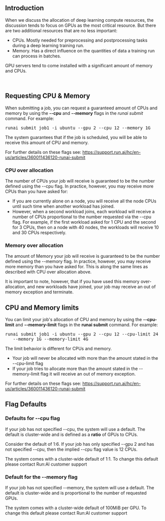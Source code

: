 ## Introduction

When we discuss the allocation of deep learning compute resources, the discussion tends to focus on GPUs as the most critical resource. But there are two additional resources that are no less important:

*   CPUs. Mostly needed for preprocessing and postprocessing tasks during a deep learning training run.
*   Memory. Has a direct influence on the quantities of data a training run can process in batches.

GPU servers tend to come installed with a significant amount of memory and CPUs.&nbsp;

&nbsp;

## Requesting CPU &amp; Memory

When submitting a job, you can request a guaranteed amount of CPUs and memory by using the __--cpu__ and __--memory__ flags in the _runai submit_ command. For example:

<pre>runai submit job1 -i ubuntu --gpu 2 --cpu 12 --memory 1G</pre>

The system guarantees that if the job is scheduled, you will be able to receive this amount of CPU and memory.

For further details on these flags see:&nbsp;<https://support.run.ai/hc/en-us/articles/360011436120-runai-submit>

### CPU over allocation

The number of CPUs your job will receive is guaranteed to be&nbsp;the number defined using the --cpu flag. In practice, however, you may receive <span class="wysiwyg-underline">more CPUs than you have asked</span> for:

*   If you are currently alone on a node, you will receive all the node CPUs until such time when another workload has joined.
*   However, when a second workload joins, each workload will receive a number of CPUs <span class="wysiwyg-underline">proportional</span> to the number requested via the --cpu flag. For example, if the first workload asked for 1 CPU and the second for 3 CPUs, then on a node with 40 nodes, the workloads will receive 10 and 30 CPUs respectively.

### Memory over allocation

The amount of Memory your job will receive is guaranteed to be&nbsp;the number defined using the --memory flag. In practice, however, you may receive <span class="wysiwyg-underline">more memory than you have asked</span> for. This is along the same lines as described with CPU over allocation above.&nbsp;

It is important to note, however, that if you have used this memory over-allocation, and new workloads have joined, your job may receive an out of memory exception and terminate.

## CPU and Memory limits

You can limit your job's allocation of CPU and memory by using&nbsp;the __--cpu-limit__ and __--memory-limit__ flags in the __runai submit__ command. For example:

<pre>runai submit job1 -i ubuntu --gpu 2 --cpu 12 --cpu-limit 24 \<br/>   --memory 1G --memory-limit 4G</pre>

<span style="font-family: -apple-system, BlinkMacSystemFont, 'Segoe UI', Helvetica, Arial, sans-serif;">The limit behavior is different for CPUs and memory.</span>

*   Your job will never be allocated with more than the amount stated in the --cpu-limit flag
*   If your job tries to allocate more than the amount stated in the --memory-limit flag it will receive an out of memory exception.&nbsp;&nbsp;

<span style="font-family: -apple-system, BlinkMacSystemFont, 'Segoe UI', Helvetica, Arial, sans-serif;">For further details on these flags see:&nbsp;</span><a href="https://support.run.ai/hc/en-us/articles/360011436120-runai-submit" style="background-color: #ffffff; font-family: -apple-system, BlinkMacSystemFont, 'Segoe UI', Helvetica, Arial, sans-serif;">https://support.run.ai/hc/en-us/articles/360011436120-runai-submit</a>

## Flag Defaults

### Defaults for --cpu flag

If your job has not specified --cpu, the system will use a default. The default is cluster-wide and is defined as a&nbsp;__ratio__ of GPUs to CPUs.

Consider the default of 1:6. If your job has only specified --gpu 2 and has not specified --cpu, then the implied --cpu flag value is 12 CPUs.&nbsp;

The system comes with a cluster-wide default <span class="wysiwyg-color-black">of 1:1.</span><span class="wysiwyg-color-black">&nbsp;To change this default please contact Run:AI customer support</span>

### <span style="font-family: -apple-system, BlinkMacSystemFont, 'Segoe UI', Helvetica, Arial, sans-serif;">Default for the --memory flag</span>

<span class="wysiwyg-color-black" style="font-family: -apple-system, BlinkMacSystemFont, 'Segoe UI', Helvetica, Arial, sans-serif;">If your job has not specified --memory, the system will use a default. The default is cluster-wide and is proportional to the number of requested GPUs.</span>

<span class="wysiwyg-color-black" style="font-family: -apple-system, BlinkMacSystemFont, 'Segoe UI', Helvetica, Arial, sans-serif;">The system comes with a cluster-wide default </span><span class="wysiwyg-color-black"><span style="font-family: -apple-system, BlinkMacSystemFont, 'Segoe UI', Helvetica, Arial, sans-serif;">of </span><span style="font-family: -apple-system, BlinkMacSystemFont, 'Segoe UI', Helvetica, Arial, sans-serif;">100MiB per GPU.</span></span><span class="wysiwyg-color-black" style="font-family: -apple-system, BlinkMacSystemFont, 'Segoe UI', Helvetica, Arial, sans-serif;"><span class="wysiwyg-color-black"> To change this default please contact Run:AI customer support</span></span>

&nbsp;
&nbsp;
&nbsp;